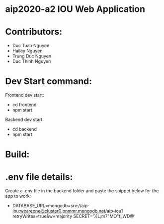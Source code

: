 # aip2020-a2 IOU Web Application

# Contributors:
- Duc Tuan Nguyen 
- Hailey Nguyen
- Trung Duc Nguyen
- Duc Thinh Nguyen

# Dev Start command:
Frontend dev start:
- cd frontend
- npm start

Backend dev start:
- cd backend
- npm start

# Build:

# .env file details:
Create a .env file in the backend folder and paste the snippet below for the app to work:
- DATABASE_URL=mongodb+srv://aip-iou:weareone@cluster0.pnmmr.mongodb.net/aip-iou?retryWrites=true&w=majority
SECRET='}]L;m7"MO"f_WD@'

